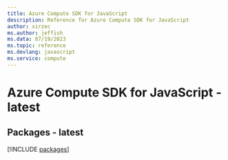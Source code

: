 ```yaml
---
title: Azure Compute SDK for JavaScript
description: Reference for Azure Compute SDK for JavaScript
author: xirzec
ms.author: jeffish
ms.data: 07/19/2023
ms.topic: reference
ms.devlang: javascript
ms.service: compute
---
```

# Azure Compute SDK for JavaScript - latest
## Packages - latest
[!INCLUDE [packages](compute-index.md)]